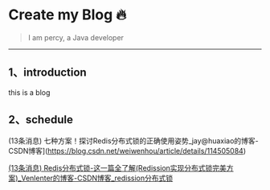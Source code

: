 # Create my Blog 🔥

>I am percy, a Java developer

---

## 1、introduction

this is a blog

## 2、schedule

(13条消息) 七种方案！探讨Redis分布式锁的正确使用姿势_jay@huaxiao的博客-CSDN博客](https://blog.csdn.net/weiwenhou/article/details/114505084)

[(13条消息) Redis分布式锁-这一篇全了解(Redission实现分布式锁完美方案)_Venlenter的博客-CSDN博客_redission分布式锁](https://blog.csdn.net/asd051377305/article/details/108384490)





